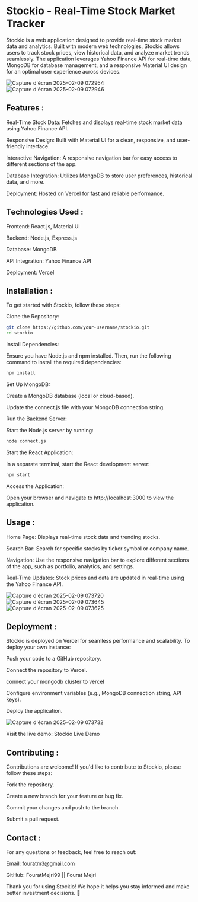 # Stockio - Real-Time Stock Market Tracker

Stockio is a web application designed to provide real-time stock market data and analytics. Built with modern web technologies, Stockio allows users to track stock prices, view historical data, and analyze market trends seamlessly. The application leverages Yahoo Finance API for real-time data, MongoDB for database management, and a responsive Material UI design for an optimal user experience across devices.

![Capture d'écran 2025-02-09 072954](https://github.com/user-attachments/assets/205bfdc1-5587-464a-ac13-8ae13e077f1f)
![Capture d'écran 2025-02-09 072946](https://github.com/user-attachments/assets/6de9f1a5-b9cf-45d8-bca6-1d9dce56d0a1)

## Features :

Real-Time Stock Data: Fetches and displays real-time stock market data using Yahoo Finance API.

Responsive Design: Built with Material UI for a clean, responsive, and user-friendly interface.

Interactive Navigation: A responsive navigation bar for easy access to different sections of the app.

Database Integration: Utilizes MongoDB to store user preferences, historical data, and more.

Deployment: Hosted on Vercel for fast and reliable performance.

## Technologies Used : 

Frontend: React.js, Material UI

Backend: Node.js, Express.js

Database: MongoDB

API Integration: Yahoo Finance API

Deployment: Vercel

## Installation :

To get started with Stockio, follow these steps:

Clone the Repository:
```bash
git clone https://github.com/your-username/stockio.git
cd stockio
```
Install Dependencies:

Ensure you have Node.js and npm installed. Then, run the following command to install the required dependencies:
```bash
npm install
```
Set Up MongoDB:

Create a MongoDB database (local or cloud-based).

Update the connect.js file with your MongoDB connection string.

Run the Backend Server:

Start the Node.js server by running:

```bash
node connect.js
```

Start the React Application:

In a separate terminal, start the React development server:
```bash
npm start
```
Access the Application:

Open your browser and navigate to http://localhost:3000 to view the application.

## Usage :

Home Page: Displays real-time stock data and trending stocks.

Search Bar: Search for specific stocks by ticker symbol or company name.

Navigation: Use the responsive navigation bar to explore different sections of the app, such as portfolio, analytics, and settings.

Real-Time Updates: Stock prices and data are updated in real-time using the Yahoo Finance API.

![Capture d'écran 2025-02-09 073720](https://github.com/user-attachments/assets/4d52a33d-99f0-4a8e-aa6b-057d4e7c8baa)
![Capture d'écran 2025-02-09 073645](https://github.com/user-attachments/assets/988a07b6-85cb-4bec-ab2a-7d118853ee26)
![Capture d'écran 2025-02-09 073625](https://github.com/user-attachments/assets/236d8a99-8282-48b5-b975-3a9ac116ffef)


## Deployment :

Stockio is deployed on Vercel for seamless performance and scalability. To deploy your own instance:

Push your code to a GitHub repository.

Connect the repository to Vercel.

connect your mongodb cluster to vercel

Configure environment variables (e.g., MongoDB connection string, API keys).

Deploy the application.

![Capture d'écran 2025-02-09 073732](https://github.com/user-attachments/assets/d6542dae-94ac-4f8b-ae19-815935a1062e)

Visit the live demo: Stockio Live Demo

## Contributing :

Contributions are welcome! If you'd like to contribute to Stockio, please follow these steps:

Fork the repository.

Create a new branch for your feature or bug fix.

Commit your changes and push to the branch.

Submit a pull request.

## Contact :

For any questions or feedback, feel free to reach out:

Email: fouratm3@gmail.com

GitHub: FouratMejri99 || Fourat Mejri


Thank you for using Stockio! We hope it helps you stay informed and make better investment decisions. 🚀
